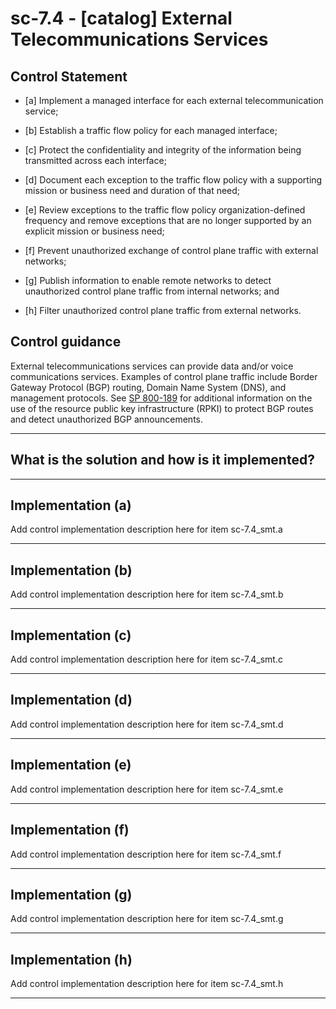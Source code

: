 # sc-7.4 - \[catalog\] External Telecommunications Services

## Control Statement

- \[a\] Implement a managed interface for each external telecommunication service;

- \[b\] Establish a traffic flow policy for each managed interface;

- \[c\] Protect the confidentiality and integrity of the information being transmitted across each interface;

- \[d\] Document each exception to the traffic flow policy with a supporting mission or business need and duration of that need;

- \[e\] Review exceptions to the traffic flow policy organization-defined frequency and remove exceptions that are no longer supported by an explicit mission or business need;

- \[f\] Prevent unauthorized exchange of control plane traffic with external networks;

- \[g\] Publish information to enable remote networks to detect unauthorized control plane traffic from internal networks; and

- \[h\] Filter unauthorized control plane traffic from external networks.

## Control guidance

External telecommunications services can provide data and/or voice communications services. Examples of control plane traffic include Border Gateway Protocol (BGP) routing, Domain Name System (DNS), and management protocols. See [SP 800-189](#f5edfe51-d1f2-422e-9b27-5d0e90b49c72) for additional information on the use of the resource public key infrastructure (RPKI) to protect BGP routes and detect unauthorized BGP announcements.

______________________________________________________________________

## What is the solution and how is it implemented?

<!-- Please leave this section blank and enter implementation details in the parts below. -->

______________________________________________________________________

## Implementation (a)

Add control implementation description here for item sc-7.4_smt.a

______________________________________________________________________

## Implementation (b)

Add control implementation description here for item sc-7.4_smt.b

______________________________________________________________________

## Implementation (c)

Add control implementation description here for item sc-7.4_smt.c

______________________________________________________________________

## Implementation (d)

Add control implementation description here for item sc-7.4_smt.d

______________________________________________________________________

## Implementation (e)

Add control implementation description here for item sc-7.4_smt.e

______________________________________________________________________

## Implementation (f)

Add control implementation description here for item sc-7.4_smt.f

______________________________________________________________________

## Implementation (g)

Add control implementation description here for item sc-7.4_smt.g

______________________________________________________________________

## Implementation (h)

Add control implementation description here for item sc-7.4_smt.h

______________________________________________________________________
